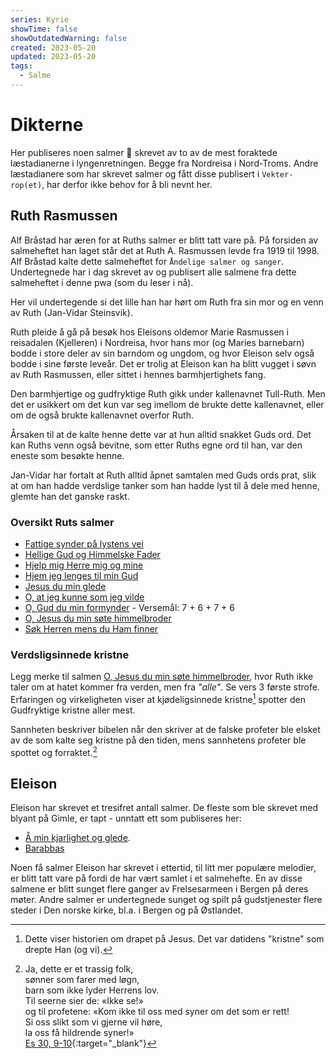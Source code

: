 ```yaml
---
series: Kyrie
showTime: false
showOutdatedWarning: false
created: 2023-05-20
updated: 2023-05-20
tags:
  - Salme
---
```


# Dikterne
Her publiseres noen salmer 🎼 skrevet av to av de mest foraktede læstadianerne i lyngenretningen. Begge fra Nordreisa i Nord-Troms. Andre læstadianere som har skrevet salmer og fått disse publisert i `Vekter-rop(et)`, har derfor ikke behov for å bli nevnt her.

## Ruth Rasmussen
Alf Bråstad har æren for at Ruths salmer er blitt tatt vare på. På forsiden av salmeheftet han laget står det at Ruth A. Rasmussen levde fra 1919 til 1998. Alf Bråstad kalte dette salmeheftet for `Åndelige salmer og sanger`. Undertegnede har i dag skrevet av og publisert alle salmene fra dette salmeheftet i denne pwa (som du leser i nå).

Her vil undertegende si det lille han har hørt om Ruth fra sin mor og en venn av Ruth (Jan-Vidar Steinsvik).

Ruth pleide å gå på besøk hos Eleisons oldemor Marie Rasmussen i reisadalen (Kjelleren) i Nordreisa, hvor hans mor (og Maries barnebarn) bodde i store deler av sin barndom og ungdom, og hvor Eleison selv også bodde i sine første leveår. Det er trolig at Eleison kan ha blitt vugget i søvn av Ruth Rasmussen, eller sittet i hennes barmhjertighets fang.

Den barmhjertige og gudfryktige Ruth gikk under kallenavnet Tull-Ruth. Men det er usikkert om det kun var seg imellom de brukte dette kallenavnet, eller om de også brukte kallenavnet overfor Ruth.

Årsaken til at de kalte henne dette var at hun alltid snakket Guds ord. Det kan Ruths venn også bevitne, som etter Ruths egne ord til han, var den eneste som besøkte henne.

Jan-Vidar har fortalt at Ruth alltid åpnet samtalen med Guds ords prat, slik at om han hadde verdslige tanker som han hadde lyst til å dele med henne, glemte han det ganske raskt.

### Oversikt Ruts salmer
- [Fattige synder på lystens vei](/article/salmer/tull-ruth/fattige-synder-paa-lystens-vei)
- [Hellige Gud og Himmelske Fader](/article/salmer/tull-ruth/hellige-gud-og-himmelske-fader)
- [Hjelp mig Herre mig og mine](/article/salmer/tull-ruth/hjelp-mig-herre-mig-og-mine)
- [Hjem jeg lenges til min Gud](/article/salmer/tull-ruth/hjem-jeg-lenges-til-min-gud)
- [Jesus du min glede](/article/salmer/tull-ruth/jesus-du-min-glede)
- [O, at jeg kunne som jeg vilde](/article/salmer/tull-ruth/o-at-jeg-kunne-som-jeg-vilde)
- [O, Gud du min formynder](/article/salmer/tull-ruth/o-gud-du-min-formynder) - Versemål: 7 + 6 + 7 + 6
- [O, Jesus du min søte himmelbroder](/article/salmer/tull-ruth/o-jesus-du-min-sote-himmelbroder)
- [Søk Herren mens du Ham finner](/article/salmer/tull-ruth/sok-herren-mens-du-ham-finner)

### Verdsligsinnede kristne
Legg merke til salmen [O, Jesus du min søte himmelbroder](/article/salmer/tull-ruth/o-jesus-du-min-sote-himmelbroder), hvor Ruth ikke taler om at hatet kommer fra verden, men fra _"alle"_. Se vers 3 første strofe. Erfaringen og virkeligheten viser at kjødeligsinnede kristne[^1] spotter den Gudfryktige kristne aller mest.

Sannheten beskriver bibelen når den skriver at de falske profeter ble elsket av de som kalte seg kristne på den tiden, mens sannhetens profeter ble spottet og forraktet.[^2]

## Eleison
Eleison har skrevet et tresifret antall salmer. De fleste som ble skrevet med blyant på Gimle, er tapt - unntatt ett som publiseres her: 
- [Å min kjarlighet og glede](/article/salmer/kyrie/aa-min-kjaerlighet-og-glede).
- [Barabbas](/article/salmer/kyrie/barabbas)

Noen få salmer Eleison har skrevet i ettertid, til litt mer populære melodier, er blitt tatt vare på fordi de har vært samlet i et salmehefte. En av disse salmene er blitt sunget flere ganger av Frelsesarmeen i Bergen på deres møter. Andre salmer er undertegnede sunget og spilt på gudstjenester flere steder i Den norske kirke, bl.a. i Bergen og på Østlandet.

[^1]: Dette viser historien om drapet på Jesus. Det var datidens "kristne" som drepte Han (og vi).

[^2]: Ja, dette er et trassig folk,  
  sønner som farer med løgn,  
  barn som ikke lyder Herrens lov.  
  Til seerne sier de: «Ikke se!»  
  og til profetene: «Kom ikke til oss med syner om det som er rett!  
  Si oss slikt som vi gjerne vil høre,  
  la oss få hildrende syner!»  
  [Es 30, 9-10](https://no.bibelsite.com/isaiah/30-10.htm){:target="_blank"}